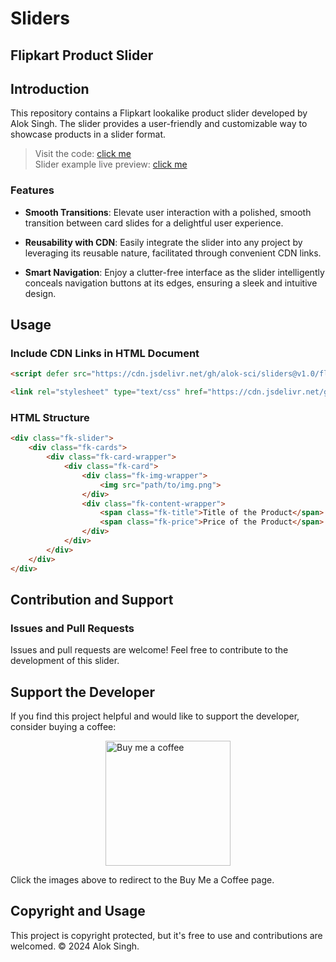 # Sliders

## Flipkart Product Slider

## Introduction

This repository contains a Flipkart lookalike product slider developed by Alok Singh. The slider provides a user-friendly and customizable way to showcase products in a slider format.

> Visit the code: [click me](https://github.com/Alok-Sci/sliders/tree/master/flipkart-product-slider/slider-small--btn-hide/) \
> Slider example live preview: [click me](https://alok-sci.github.com/sliders/flipkart-product-slider/slider-small--btn-hide/index.html)


### Features
- **Smooth Transitions**: Elevate user interaction with a polished, smooth transition between card slides for a delightful user experience.

- **Reusability with CDN**: Easily integrate the slider into any project by leveraging its reusable nature, facilitated through convenient CDN links.

- **Smart Navigation**: Enjoy a clutter-free interface as the slider intelligently conceals navigation buttons at its edges, ensuring a sleek and intuitive design.

## Usage

### Include CDN Links in HTML Document

```html
<script defer src="https://cdn.jsdelivr.net/gh/alok-sci/sliders@v1.0/flipkart-product-slider/slider-small--btn-hide/script.js"></script>

<link rel="stylesheet" type="text/css" href="https://cdn.jsdelivr.net/gh/alok-sci/sliders@v1.0/flipkart-product-slider/slider-small--btn-hide/style.css">
```

### HTML Structure

```html
<div class="fk-slider">
    <div class="fk-cards">
        <div class="fk-card-wrapper">
            <div class="fk-card">
                <div class="fk-img-wrapper">
                    <img src="path/to/img.png">
                </div>
                <div class="fk-content-wrapper">
                    <span class="fk-title">Title of the Product</span>
                    <span class="fk-price">Price of the Product</span>
                </div>
            </div>
        </div>
    </div>
</div>
```
## Contribution and Support

### Issues and Pull Requests

Issues and pull requests are welcome! Feel free to contribute to the development of this slider.

## Support the Developer

If you find this project helpful and would like to support the developer, consider buying a coffee:

<a href="https://www.buymeacoffee.com/alokthedev" style="width: 100%; display: flex; justify-content: center;"><img src="https://media.giphy.com/media/513lZvPf6khjIQFibF/giphy.gif" width="200" alt="Buy me a coffee"></a>

Click the images above to redirect to the Buy Me a Coffee page.

## Copyright and Usage

This project is copyright protected, but it's free to use and contributions are welcomed. © 2024 Alok Singh.